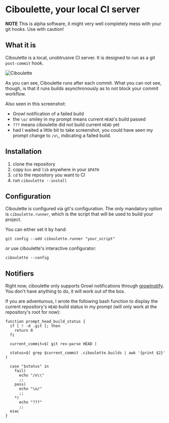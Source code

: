 # Ciboulette, your local CI server

__NOTE__ This is alpha software, it might very well completely mess with your git hooks. Use with caution!

## What it is

Ciboulette is a local, unobtrusive CI server. It is designed to run as a git `post-commit` hook.

![Ciboulette](http://f.cl.ly/items/0P3a3I2f241C0n3H3O3F/Screen%20Shot%202012-03-10%20at%201.22.05%20AM.png)

As you can see, Ciboulette runs after each commit. What you can not see, though, is that it runs builds asynchronously as to not block your commit workflow.

Also seen in this screenshot:

* Growl notification of a failed build
* the `\o/` smiley in my prompt means current `HEAD`'s build passed
* `???` means ciboulette did not build current `HEAD` yet
* had I waited a little bit to take screenshot, you could have seen my prompt change to `/o\`, indicating a failed build.

## Installation

1. clone the repository
2. copy `bin` and `lib` anywhere in your `$PATH`
3. `cd` to the repository you want to CI
4. run `ciboulette --install`

## Configuration

Ciboulette is configured via git's configuration. The only mandatory option is `ciboulette.runner`, which is the script that will be used to build your project.

You can either set it by hand:

```
git config --add ciboulette.runner "your_script"
```

or use ciboulette's interactive configurator:

```
ciboulette --config
```

## Notifiers

Right now, ciboulette only supports Growl notifications through [growlnotify](http://growl.info/downloads#generaldownloads). You don't have anything to do, it will work out of the box.

If you are adventurous, I wrote the following bash function to display the current repository's `HEAD` build status in my prompt (will only work at the repository's root for now):

```
function prompt_head_build_status {
  if [ ! -d .git ]; then
    return 0
  fi

  current_commit=$( git rev-parse HEAD )

  status=$( grep $current_commit .ciboulette.builds | awk '{print $2}' )

  case "$status" in
    fail)
      echo "/o\\"
      ;;
    pass)
      echo "\o/"
      ;;
    *)
      echo "???"
      ;;
  esac
}
```